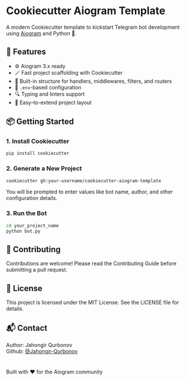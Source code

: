 # Cookiecutter Aiogram Template

A modern Cookiecutter template to kickstart Telegram bot development using [Aiogram](https://github.com/aiogram/aiogram) and Python 🐍.

## 🚀 Features

- ⚙️ Aiogram 3.x ready
- 🪄 Fast project scaffolding with Cookiecutter
- 🧪 Built-in structure for handlers, middlewares, filters, and routers
- 📁 `.env`-based configuration
- 🔍 Typing and linters support
- 🧩 Easy-to-extend project layout

## 📦 Getting Started

### 1. Install Cookiecutter

```bash
pip install cookiecutter
```

### 2. Generate a New Project

```bash
cookiecutter gh:your-username/cookiecutter-aiogram-template
```

You will be prompted to enter values like bot name, author, and other configuration details.

### 3. Run the Bot

```bash
cd your_project_name
python bot.py
```

## 🤝 Contributing

Contributions are welcome! Please read the Contributing Guide before submitting a pull request.

## 📄 License

This project is licensed under the MIT License. See the LICENSE file for details.

## 📬 Contact

Author: Jahongir Qurbonov\
Github: [@Jahongir-Qurbonov](https://github.com/Jahongir-Qurbonov)

#

Built with ❤️ for the Aiogram community
